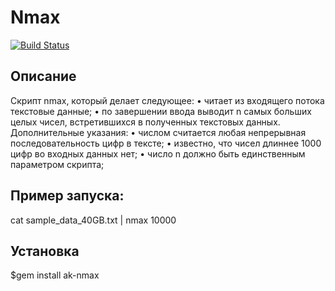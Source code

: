 # Nmax

[![Build Status](https://travis-ci.org/alexeykatser/ak-nmax.svg?branch=master)](https://travis-ci.org/alexeykatser/ak-nmax)

## Описание
Скрипт nmax, который делает следующее:
• читает из входящего потока текстовые данные;
• по завершении ввода выводит n самых больших целых чисел, встретившихся в полученных текстовых данных.
Дополнительные указания:
• числом считается любая непрерывная последовательность цифр в тексте;
• известно, что чисел длиннее 1000 цифр во входных данных нет;
• число n должно быть единственным параметром скрипта;

## Пример запуска:
cat sample_data_40GB.txt | nmax 10000

## Установка
$gem install ak-nmax